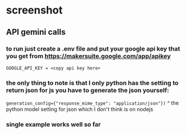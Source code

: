 # screenshot


## API gemini calls

### to run just create a .env file and put your google api key that you get from https://makersuite.google.com/app/apikey
```GOOGLE_API_KEY = <copy api key here>```

### the only thing to note is that I only python has the setting to return json for js you have to generate the json yourself:
```generation_config={"response_mime_type": "application/json"})```
^ the python model setting for json which I don't think is on nodejs

### single example works well so far